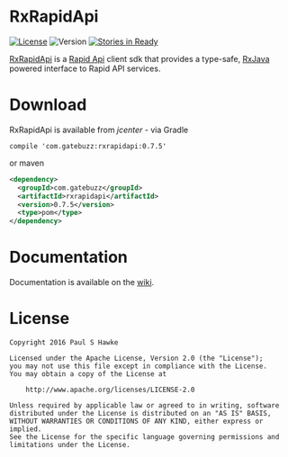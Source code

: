 # RxRapidApi
[![License](https://img.shields.io/badge/License-Apache%202.0-blue.svg?style=plastic)](https://opensource.org/licenses/Apache-2.0) 
![Version](https://img.shields.io/badge/version-0.7.5-blue.svg?style=plastic)
[![Stories in Ready](https://badge.waffle.io/RxRapidApi/RxRapidApi.png?label=ready&title=Ready)](https://waffle.io/RxRapidApi/RxRapidApi)

[RxRapidApi](https://github.com/RxRapidApi/RxRapidApi) is a [Rapid Api](https://www.rapidapi.com/) client sdk that provides a type-safe, [RxJava](https://github.com/ReactiveX/RxJava) powered interface to Rapid API services.

# Download

RxRapidApi is available from *jcenter* - via Gradle 
```
compile 'com.gatebuzz:rxrapidapi:0.7.5'
```
or maven
```xml
<dependency>
  <groupId>com.gatebuzz</groupId>
  <artifactId>rxrapidapi</artifactId>
  <version>0.7.5</version>
  <type>pom</type>
</dependency>
```

# Documentation

Documentation is available on the [wiki](https://github.com/RxRapidApi/RxRapidApi/wiki).

# License
    Copyright 2016 Paul S Hawke

    Licensed under the Apache License, Version 2.0 (the "License");
    you may not use this file except in compliance with the License.
    You may obtain a copy of the License at

        http://www.apache.org/licenses/LICENSE-2.0

    Unless required by applicable law or agreed to in writing, software
    distributed under the License is distributed on an "AS IS" BASIS,
    WITHOUT WARRANTIES OR CONDITIONS OF ANY KIND, either express or implied.
    See the License for the specific language governing permissions and
    limitations under the License.
